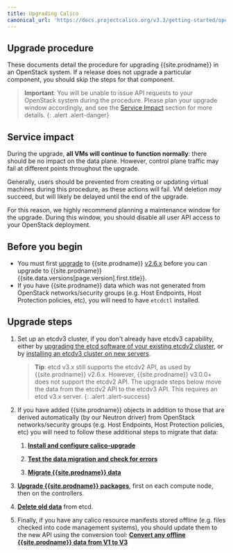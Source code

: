 ```yaml
---
title: Upgrading Calico
canonical_url: 'https://docs.projectcalico.org/v3.3/getting-started/openstack/upgrade/'
---
```

## Upgrade procedure
These documents detail the procedure for upgrading {{site.prodname}} in an OpenStack system. 
If a release does not upgrade a particular component, you should skip the steps for that component.

> **Important**: You will
> be unable to issue API requests to your OpenStack system during the
> procedure. Please plan your upgrade window accordingly, and see the
> [Service Impact](#service-impact) section for more details.
{: .alert .alert-danger}

## Service impact

During the upgrade, **all VMs will continue to function normally**:
there should be no impact on the data plane. However, control plane
traffic may fail at different points throughout the upgrade.

Generally, users should be prevented from creating or updating virtual
machines during this procedure, as these actions will fail. VM deletion
*may* succeed, but will likely be delayed until the end of the upgrade.

For this reason, we highly recommend planning a maintenance window for
the upgrade. During this window, you should disable all user API access
to your OpenStack deployment.


## Before you begin

- You must first [upgrade](/v2.6/getting-started/openstack/upgrade) 
  to {{site.prodname}} [v2.6.x](https://github.com/projectcalico/calico/releases) 
  before you can upgrade to {{site.prodname}} 
  {{site.data.versions[page.version].first.title}}. 
- If you have {{site.prodname}} data which was not generated from OpenStack networks/security groups (e.g. Host Endpoints, Host Protection policies, etc), you will need to have `etcdctl` installed.

## Upgrade steps

1. Set up an etcdv3 cluster, if you don't already have etcdv3 capability, either by [upgrading the etcd software of your existing etcdv2 cluster](https://coreos.com/etcd/docs/latest/upgrades/upgrade_3_0.html), or by [installing an etcdv3 cluster on new servers](https://coreos.com/etcd/docs/latest/op-guide/clustering.html).
  
   > **Tip**: etcd v3.x still supports the etcdv2 API, as used by {{site.prodname}} v2.6.x.
   > However, {{site.prodname}} v3.0.0+ does not support the etcdv2 API.  The upgrade steps below
   > move the data from the etcdv2 API to the etcdv3 API.  This requires an etcd v3.x server.
   {: .alert .alert-success}

1. If you have added {{site.prodname}} objects in addition to those that are derived automatically (by our Neutron driver) from OpenStack networks/security groups (e.g. Host Endpoints, Host Protection policies, etc) you will need to follow these additional steps to migrate that data:
       
    1. **[Install and configure calico-upgrade](/{{page.version}}/getting-started/openstack/upgrade/setup)** 
    
    1. **[Test the data migration and check for errors](/{{page.version}}/getting-started/openstack/upgrade/test)**
    
    1. **[Migrate {{site.prodname}} data](/{{page.version}}/getting-started/openstack/upgrade/migrate)** 

1. **[Upgrade {{site.prodname}} packages](/{{page.version}}/getting-started/openstack/upgrade/upgrade)**, first on each compute node, then on the controllers. 

1. **[Delete old data](/{{page.version}}/getting-started/openstack/upgrade/delete#deleting-calico-data-from-etcdv2-after-a-successful-migration-and-upgrade)** from etcd.

1. Finally, if you have any calico resource manifests stored offline (e.g. files checked into code management systems), you should update them to the new API using the conversion tool:
  **[Convert any offline {{site.prodname}} data from V1 to V3](/{{page.version}}/getting-started/openstack/upgrade/convert)** 
